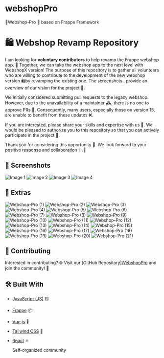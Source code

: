# webshopPro
👋Webshop-Pro 🛒 based on Frappe Framework

# 🛍️ Webshop Revamp Repository

I am looking for <strong>voluntary contributors</strong> to help revamp the Frappe webshop app. 🚀 Together, we can take the webshop app to the next level with WebshopX version! 
The purpose of this repository is to gather all volunteers who are willing to contribute to the development of the new webshop version 🛍️by revamping the existing one. The screenshots , provide an overview of our vision for the project 📸.


We initially considered submitting pull requests to the legacy webshop. However, due to the unavailability of a maintainer 🕰️, there is no one to approve PRs 🚫. Consequently, many users, especially those on version 15, are unable to benefit from these updates ❌.

If you are interested, please share your skills and expertise with us 💼. We would be pleased to authorize you to this repository so that you can actively participate in the project 🚀.

Thank you for considering this opportunity 🙏. We look forward to your positive response and collaboration ✨.🌟

## 📸 Screenshots

![Image 1](profile-screen.jpg) ![Image 2](webshop.jpg) ![Image 3](webshsop-v2.jpg) ![Image 4](Webshop2.0.jpg)

## 📸 Extras
![Webshop-Pro (1)](webshop-pro%20(1).png) ![Webshop-Pro (2)](webshop-pro%20(2).png) ![Webshop-Pro (3)](webshop-pro%20(3).png) ![Webshop-Pro (4)](webshop-pro%20(4).png) ![Webshop-Pro (5)](webshop-pro%20(5).png) ![Webshop-Pro (6)](webshop-pro%20(6).png) ![Webshop-Pro (7)](webshop-pro%20(7).png) ![Webshop-Pro (8)](webshop-pro%20(8).png) ![Webshop-Pro (9)](webshop-pro%20(9).png) ![Webshop-Pro (10)](webshop-pro%20(10).png) ![Webshop-Pro (11)](webshop-pro%20(11).png) ![Webshop-Pro (12)](webshop-pro%20(12).png) ![Webshop-Pro (13)](webshop-pro%20(13).png) ![Webshop-Pro (14)](webshop-pro%20(14).png) ![Webshop-Pro (15)](webshop-pro%20(15).png) ![Webshop-Pro (16)](webshop-pro%20(16).png) ![Webshop-Pro (17)](webshop-pro%20(17).png) ![Webshop-Pro (18)](webshop-pro%20(18).png) ![Webshop-Pro (19)](webshop-pro%20(19).png) ![Webshop-Pro (20)](webshop-pro%20(20).png) ![Webshop-Pro (21)](webshop-pro%20(21).png)



## 🤝 Contributing

Interested in contributing? 🌐 Visit our [GitHub Repository][WebshopPro](https://github.com/webshopx/Webshop-Pro-based-on-Frappe-Framework) and join the community! 🙌

## 🛠️ Built With

- [JavaScript (JS)](https://developer.mozilla.org/en-US/docs/Web/JavaScript) 🟨
- [Frappe](https://frappeframework.com/) 📦
- [Vue.js](https://vuejs.org/) 🖖
- [Tailwind CSS](https://tailwindcss.com/) 🌈
- [React](https://reactjs.org/) ⚛️

  Self-organized community

